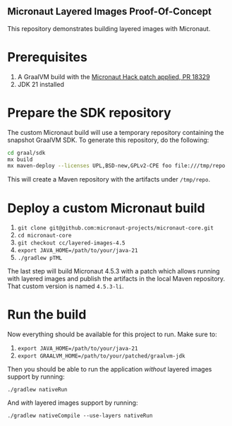 ## Micronaut Layered Images Proof-Of-Concept

This repository demonstrates building layered images with Micronaut.

# Prerequisites

1. A GraalVM build with the [Micronaut Hack patch applied, PR 18329](pull-requests/18329/overview)
2. JDK 21 installed

# Prepare the SDK repository

The custom Micronaut build will use a temporary repository containing the snapshot GraalVM SDK.
To generate this repository, do the following:

```bash
cd graal/sdk
mx build
mx maven-deploy --licenses UPL,BSD-new,GPLv2-CPE foo file:///tmp/repo
```

This will create a Maven repository with the artifacts under `/tmp/repo`.

# Deploy a custom Micronaut build

1. `git clone git@github.com:micronaut-projects/micronaut-core.git`
2. `cd micronaut-core`
3. `git checkout cc/layered-images-4.5`
4. `export JAVA_HOME=/path/to/your/java-21`
5. `./gradlew pTML`

The last step will build Micronaut 4.5.3 with a patch which allows running with layered images and publish the artifacts in the local Maven repository.
That custom version is named `4.5.3-li`.

# Run the build

Now everything should be available for this project to run.
Make sure to:

1. `export JAVA_HOME=/path/to/your/java-21`
2. `export GRAALVM_HOME=/path/to/your/patched/graalvm-jdk`

Then you should be able to run the application _without_ layered images support by running:

`./gradlew nativeRun`

And _with_ layered images support by running:

`./gradlew nativeCompile --use-layers nativeRun`
